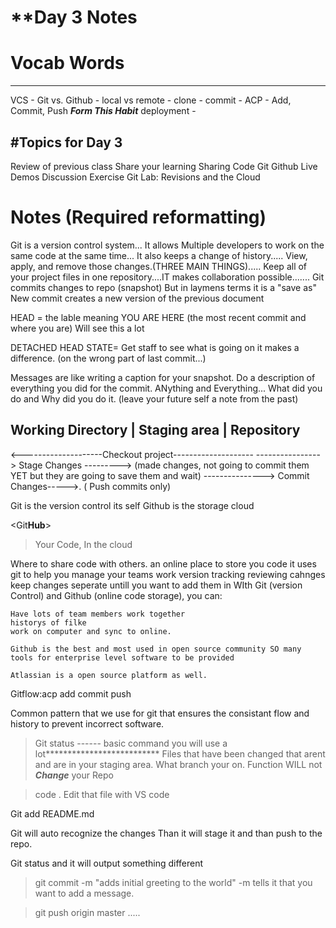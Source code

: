 # **Day 3 Notes

# **Vocab Words**
---------------
VCS - 
Git vs. Github - 
local vs remote - 
clone - 
commit - 
ACP - Add, Commit, Push ***Form This Habit***
deployment - 

#Topics for Day 3
----------------
Review of previous class
Share your learning
Sharing Code
Git
Github
Live Demos
Discussion Exercise
Git
Lab: Revisions and the Cloud


# Notes (Required reformatting)
Git is a version control system... It allows Multiple developers to work on the same code at the same time... It also keeps a change of history..... View, apply, and remove those changes.(THREE MAIN THINGS)..... Keep all of your project files in one repository....IT makes collaboration possible.......
Git commits changes to repo (snapshot) But in laymens terms it is a "save as"
New commit creates a new version of the previous document

HEAD = the lable meaning YOU ARE HERE (the most recent commit and where you are) Will see this a lot

DETACHED HEAD STATE= Get staff to see what is going on it makes a difference. (on the wrong part of last commit...)

Messages are like writing a caption for your snapshot. Do a description of everything you did for the commit. ANything and Everything... What did you do and Why did you do it. (leave your future self a note from the past)


Working Directory  |  Staging area |  Repository
----------------------------------------------------------

<--------------------Checkout project--------------------
----------------> Stage Changes ---------> (made changes, not going to commit them YET but they are going to save them and wait) 
---------------> Commit Changes----->. ( Push commits only)


Git is the version control its self
Github is the storage cloud

<Git**Hub**> 
  > Your Code, In the cloud
  
  Where to share code with others.
  an online place to store you code
  it uses git to help you manage your teams work
    version tracking
    reviewing cahnges
    keep changes seperate untill you want to add them in
  WIth Git (version Control) and Github (online code storage), you can:
  
    Have lots of team members work together
    historys of filke
    work on computer and sync to online.
    
    Github is the best and most used in open source community SO many tools for enterprise level software to be provided
    
    Atlassian is a open source platform as well. 
    
  Gitflow:acp
  add commit push
  
  Common pattern that we use for git that ensures the consistant flow and history to prevent incorrect software. 
  
  > Git status ------ basic command you will use a lot**************************
  Files that have been changed that arent and are in your staging area. What branch your on. Function WILL not ***Change*** your Repo
  
  > code . 
  Edit that file with VS code 
  
  Git add README.md 
  
  Git will auto recognize the changes Than it will stage it and than push to the repo. 
  
  Git status and it will output something different
  
  > git commit -m "adds initial greeting to the world"
  -m tells it that you want to add a message. 
  
  >git push origin master
  .....
  

